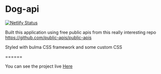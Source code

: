 # Dog-api

[![Netlify Status](https://api.netlify.com/api/v1/badges/e5759852-4e32-4156-bde4-fbb44e9af446/deploy-status)](https://app.netlify.com/sites/quizzical-galileo-ab85bf/deploys)

Built this application using free public apis from this really interesting repo
https://github.com/public-apis/public-apis

Styled with bulma CSS framework and some custom CSS

======

You can see the project live [Here](https://quizzical-galileo-ab85bf.netlify.app/)

